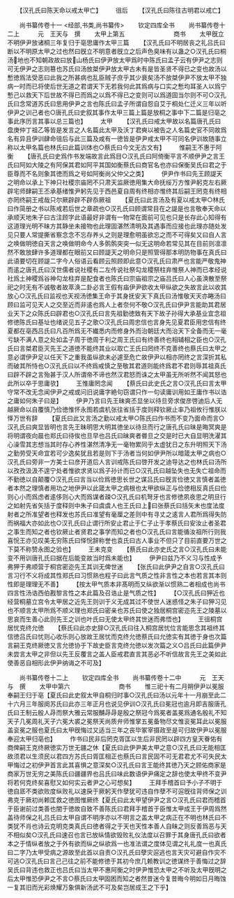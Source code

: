 <!-- { "loadSidebar": true } -->
　　【汉孔氏曰陈天命以戒太甲亡】
　　徂后
　　【汉孔氏曰陈往古明君以戒亡】












　　尚书纂传卷十一
<经部,书类,尚书纂传>
　　钦定四库全书
　　尚书纂传卷十二上　　　元　王天与　撰
　　太甲上第五　　　　　　　　商书
　　太甲旣立不明伊尹放诸桐三年复归于亳思庸作太甲三篇
　　【汉孔氏曰不明居丧之礼吕氏曰断以不明原太甲之过也然曰旣立不明意者旣立之后声色臭味有以蛊之○汉孔氏曰桐汤地也不知朝政故曰放山杨氏曰伊尹放太甲爲时中陈氏曰孟子云有伊尹之志则可无伊尹之志则篡也苏氏曰汤放桀伊尹放太甲古未有是皆圣贤不得已之变也故汤以慙徳爲法受恶曰此我之所甚病也乱臣贼子庶乎其少衰矣汤不放桀伊尹不放太甲不独病一时而已将使后世无道之君谓天下无若我何此其爲病与口实之慙均耳圣人以爲宁慙己以救天下后世故不得已而爲之以爲不得已之变则可以爲道固当尔则不可○汉孔氏曰念常道苏氏曰思用伊尹之言也陈氏曰孟子所谓自怨自艾于桐处仁迁义三年以听伊尹之训己者也○唐孔氏曰史叙其事作太甲三篇上篇是放桐之事中下二篇是归亳之事此序历言其事以总三篇也】
　　太甲
　　【汉孔氏曰戒太甲故以名篇唐孔氏曰盘庚仲丁祖乙等皆是发言之人名篇此太甲及沃丁君奭以被告之人名篇史官不同故爲名有异且伊训肆命徂后与此三篇及咸有一徳皆是伊尹戒太甲不可同名伊训故随事立称以太甲名篇也林氏曰此篇训体也○蔡氏曰今文无古文有】
　　惟嗣王不惠于阿衡
　　【唐孔氏曰史爲作书发端故言此爲目○汉孔氏曰阿倚衡平言不顺伊尹之言王氏曰阿如大陵之有阿保其君如阿平其国如衡蔡氏曰商官名也亦曰保衡吴氏曰君之于臣尊而不名则象其徳而爲之号如阿衡尚父仲父之类】
　　伊尹作书曰先王顾諟天之明命以承上下神只社稷宗庙罔不只肃天监厥徳用集大命抚绥万方惟尹躬克左右厥辟宅师肆嗣王丕承基绪惟尹躬先见于西邑夏自周有终相亦惟终其后嗣王罔克有终相亦罔终嗣王戒哉只尔厥辟辟不辟忝厥祖
　　【夏氏曰此言汤及有夏以戒太甲○林氏曰作简册之书以陈戒若后世之章疏也○汉孔氏曰顾谓常目在之諟是也言敬奉天命以承顺天地朱子曰古注顾字此语最好非谓有一物常在面前可见也只是长存此心知得有这道理光明不昧方其静坐未接物也此理固湛然清明及其遇事而应接也此理亦随处发见只要人常提撕省察念念不忘存养乆之则是理愈明虽欲忘之而不可得矣又曰自人言之唤做明徳自天言之唤做明命今人多鹘鹘突突一似无这明命若常见其在目前则凛凛然不敢放肆许多道理都在眼前又曰顾諟天之明命只是照管得那本明防物事在真氏曰此语要切在顾諟二字今人俗语云看顾云照顾即此意○汉孔氏曰肃严也言能严敬鬼神而逺之唐孔氏曰汉世儒者说社稷有二左传说社祭勾龙稷祭柱弃惟祭人神而已孝经说社爲土神稷爲谷神勾龙柱弃是配食者也陈氏曰宗庙祖宗之庙吕氏曰人心虽涣散至祭祀之时无有不诚敬者故萃涣二卦必言王假有庙伊尹欲收太甲纵欲之失故言此以收其放心○汉孔氏曰监视也天视汤徳集王命于其身抚安天下真氏曰汤惟敬天天亦睠汤曰顾曰监可见天人之交至近而非逺也爲人上者奈何不敬○汉孔氏曰伊尹言能助其君居业天下之众陈氏曰辟君也○汉孔氏曰言先祖勤徳致有天下故子孙得大承基业宜念祖修徳陈氏曰基址也绪说见五子之歌○汉孔氏曰周忠信也言身先见夏君臣用忠信有终夏都在亳西吕氏曰凡百所爲无不纎悉内而修身外而治朝廷大而治天下全备而无一毫亏缺不满人意之处如孟子周于徳周于利之周王氏曰有终善终也相辅相之臣也○汉孔氏曰言桀君臣灭先王之道徳不能终其业以取亡王氏曰罔终不克善终也蔡氏曰太甲之意必谓伊尹足以任天下之重我虽纵欲未必遽至危亡故伊尹以相亦罔终之言深折其私而破其所恃也○汉孔氏曰以不终爲戒慎之至敬其君道则能终爲君不君则辱其祖真氏曰辟不辟之言殆甚于汉人所谓帝不谛也然汉君怒而诛之太甲虽无所听然不闻其怒也此所以卒于思庸欤】
　　王惟庸罔念闻
　　【蔡氏曰此史氏之言○汉孔氏曰言太甲守常不改无念闻伊尹之戒或问旧说庸字絶句窃谓只作一句读庸训用如王庸作书以诰之庸如何朱子曰是】
　　伊尹乃言曰先王昧爽丕显坐以待旦旁求俊彦啓迪后人无越厥命以自覆慎乃俭徳惟怀永图若虞机张往省括于度则释钦厥止率乃祖攸行惟朕以怿万世有辞
　　【夏氏曰此又言汤之勤以戒太甲○陈氏曰作书而不变乃面命而言○汉孔氏曰爽显皆明也言先王昧明思大明其徳坐以待旦而行之唐孔氏曰昧是晦冥爽是将明谓夜向晨也郑氏曰待俟也旦早也吕氏曰昧爽者昬旦之交是时已大自显明洗濯其心澡雪其志想当其时存心养性湛然清净无一毫物累同乎太虚犹日之东升明照天下汤之勤劳受天命宜若可少逸矣犹且若是则下于汤者当何如伊尹所以暗箴太甲之病也○汉孔氏曰旁非一方美士曰彦开道后人言训戒陈氏曰啓开发之迪导达之也林氏曰汤所以孜孜汲汲不遑宁处者惟欲求贤以爲子孙计而已○汉孔氏曰越坠失也无失亡祖命而不勤徳以自颠覆○汉孔氏曰言当以俭爲徳思长世之谋吕氏曰旣言俭徳又言慎者盖徳者本然之理慎者用功之地伊尹以此箴太甲之病根也太甲欲纵正与俭徳相反真氏曰俭则心小而爲虑者逺侈则心大而爲谋者疎○汉孔氏曰机弩牙也言修徳夙夜思之明旦行之如射先省矢括于度释则中朱子曰虞虞人也王氏曰上曰张蔡氏曰括矢末也度法度射者之所准望者也释发也苏氏曰准望有毫厘之差则中有寻丈之逺言人君所爲得失防而祸福大亦如此也○汉孔氏曰止谓行所安止君止于仁子止于孝蔡氏曰安汝止者圣君之事生而知之者也钦厥止者贤君之事学而知之者也○汉孔氏曰言能循汝祖所行则我喜恱王亦见叹美无穷陈氏曰怿恱辞称誉也袁氏曰古人事业不但只了目前直要万世之下莫不称赞永图之验也】
　　王未克变
　　【蔡氏曰此亦史氏之言○汉孔氏曰未能变不用训唐孔氏曰据在后能变故当时爲未能也】
　　伊尹曰兹乃不义习与性成予弗狎于弗顺营于桐宫密迩先王其训无俾世迷
　　【张氏曰此伊尹之自言○汉孔氏曰言习行不义将成其性郑氏曰习惯熟也程子曰此言气质之性非言性之本也若言其本则性即是理理无不善】
　　【按太甲气质本非髙明而又纵欲渐以惯熟二者相成也尚书四言性汤诰西伯戡黎言性之本此篇及召诰止是气质之性】
　　【○汉孔氏曰狎近也经营桐墓立宫令太甲居之近先王则训于义无成其过不使世人迷惑怪之朱子曰狎习见也不顺言太甲所爲不顺义理也郑氏曰密亲也苏氏曰使之独居桐宫密迩先王之陵墓以思哀而生善心此则先王之训也叶氏曰无使太甲终其世迷而弗悟也】
　　王徂桐宫居忧克终允徳
　　【蔡氏曰此亦史辞○汉孔氏曰往入桐宫居忧位言能思念其祖终其信徳吕氏曰忧则心收乐则心放故王居忧而克终允徳蔡氏曰允徳实有其徳于身也次篇言嗣王克终厥徳又言允徳协于下故史臣言克终允徳以发次篇之义○吕氏曰此篇伊尹未尝言太甲之非但以先王反覆言之盖人臣戒君直言其恶必不听信故言先王之美如此使善恶自相形此伊尹纳诲之不可及】













　　尚书纂传卷十二上
　　钦定四库全书
　　尚书纂传卷十二中　　　元　王天与　撰
　　太甲中第六　　　　　　　　商书
　　惟三祀十有二月朔伊尹以冕服奉嗣王归于亳【夏氏曰此史叙太甲自桐归时事○汉孔氏曰汤以元年十一月崩至此二十六月三年服阕苏氏曰此亦三年正月也说见伊训○汉孔氏曰冕冠也逾月即吉服唐孔氏曰王制云殷人冔而祭大雅云常服黼冔冔是殷之祭冠今爲冕者盖冕爲通名殷礼不知天子几冕周礼天子六冕大裘之冕祭天尚质弁师惟掌五冕备物尽文惟衮冕耳此以冕服盖衮冕之服也夏氏曰太甲旣悔过又适当三年之丧毕冢宰摄政至是可归故伊尹以冕服奉迎太甲归亳也】
　　作书曰民非后罔克胥匡以生后非民罔以辟四方皇天眷佑有商俾嗣王克终厥徳实万世无疆之休【夏氏曰此伊尹美太甲之意○汉孔氏曰无能相匡故须君以生须民以君四方苏氏曰胥匡相正也蔡氏曰言民固不可无君君尤不可失民太甲悔过之初伊尹首言此其喜惧之意深矣○汉孔氏曰言王能终其徳乃天之顾佑商家是商家万世无穷之美陈氏曰疆疆界也吕氏曰味此数语伊尹痛定之辞也使太甲终不变尹将若何克终矣喜慰又如何实云者尹之心可想矣】
　　王拜手稽首曰予小子不明于徳自厎不类欲败度纵败礼以速戾于厥躬天作孽犹可违自作孽不可逭旣往背师保之训弗克于厥初尚赖匡救之徳图惟厥终【夏氏曰此太甲望伊尹之言○汉孔氏曰君而稽首于臣谢前过类善也闇于徳故自致不善陈氏曰君拜手稽首于臣惟太甲成王于伊周爲然盖待师保之礼吕氏曰太甲自谓不明序亦以不明言之盖太甲之病正在不明也林氏曰不类犹不肖也诗云克明克类真氏曰徳者得之于天也天性本善人自昧之则反善爲恶与天不相似矣○汉孔氏曰速召也言已放纵情欲毁败礼仪法度以召罪于其身唐孔氏曰欲者本之于情纵者放之于外有欲而纵之纵欲爲一也准法谓之度体见谓之礼礼度一也真氏曰二字乃太甲受病之源故至此首以自责○汉孔氏曰孽灾逭逃也言天灾可避自作灾不可逃○汉孔氏曰言己己往之前不能修徳于其初今庶几赖教训之徳谋终于善悔过之辞吴氏曰背违也救正也吕氏曰当太甲不惠阿衡之时伊尹惟恐太甲之不听及太甲旣明之后太甲惟恐伊尹之不言○蔡氏曰太甲固困而知之者然昔迷今复昔晦今明如日月晦蚀一复其旧而光彩焕耀万象俱新汤武不可及矣岂居成王之下乎】

